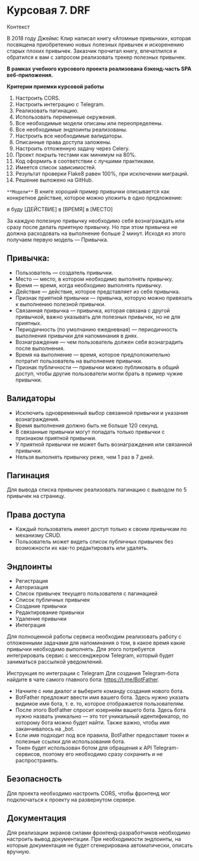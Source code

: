#   Курсовая 7. DRF
Контекст

В 2018 году Джеймс Клир написал книгу «Атомные привычки», которая посвящена приобретению новых полезных привычек и 
искоренению старых плохих привычек. Заказчик прочитал книгу, впечатлился и обратился к вам с запросом реализовать 
трекер полезных привычек.

**В рамках учебного курсового проекта реализована бэкенд-часть SPA веб-приложения.**

**Критерии приемки курсовой работы**
1. Настроить CORS.
2. Настроить интеграцию с Telegram.
3. Реализовать пагинацию.
4. Использовать переменные окружения.
5. Все необходимые модели описаны или переопределены.
6. Все необходимые эндпоинты реализованы.
7. Настроить все необходимые валидаторы.
8. Описанные права доступа заложены.
9. Настроить отложенную задачу через Celery.
10. Проект покрыть тестами как минимум на 80%.
11. Код оформить в соответствии с лучшими практиками.
12. Имеется список зависимостей.
13. Результат проверки Flake8 равен 100%, при исключении миграций.
14. Решение выложено на GitHub.


`**Модели**`
В книге хороший пример привычки описывается как конкретное действие, которое можно уложить в одно предложение:

я буду [ДЕЙСТВИЕ] в [ВРЕМЯ] в [МЕСТО]

За каждую полезную привычку необходимо себя вознаграждать или сразу после делать приятную привычку. Но при этом привычка не должна расходовать на выполнение больше 2 минут. Исходя из этого получаем первую модель — Привычка.

## Привычка:

* Пользователь — создатель привычки.
* Место — место, в котором необходимо выполнять привычку.
* Время — время, когда необходимо выполнять привычку.
* Действие — действие, которое представляет из себя привычка.
* Признак приятной привычки — привычка, которую можно привязать к выполнению полезной привычки.
* Связанная привычка — привычка, которая связана с другой привычкой, важно указывать для полезных привычек, но не для приятных.
* Периодичность (по умолчанию ежедневная) — периодичность выполнения привычки для напоминания в днях.
* Вознаграждение — чем пользователь должен себя вознаградить после выполнения.
* Время на выполнение — время, которое предположительно потратит пользователь на выполнение привычки.
* Признак публичности — привычки можно публиковать в общий доступ, чтобы другие пользователи могли брать в пример чужие привычки.


## Валидаторы

* Исключить одновременный выбор связанной привычки и указания вознаграждения.
* Время выполнения должно быть не больше 120 секунд.
* В связанные привычки могут попадать только привычки с признаком приятной привычки.
* У приятной привычки не может быть вознаграждения или связанной привычки.
* Нельзя выполнять привычку реже, чем 1 раз в 7 дней.

## Пагинация
Для вывода списка привычек реализовать пагинацию с выводом по 5 привычек на страницу.

## Права доступа
* Каждый пользователь имеет доступ только к своим привычкам по механизму CRUD.
* Пользователь может видеть список публичных привычек без возможности их как-то редактировать или удалять.

## Эндпоинты

* Регистрация
* Авторизация
* Список привычек текущего пользователя с пагинацией
* Список публичных привычек
* Создание привычки
* Редактирование привычки
* Удаление привычки
* Интеграция

Для полноценной работы сервиса необходим реализовать работу с отложенными задачами для напоминания о том, 
в какое время какие привычки необходимо выполнять.
Для этого потребуется интегрировать сервис с мессенджером Telegram, который будет заниматься рассылкой уведомлений.

Инструкция по интеграции с Telegram
Для создания Telegram-бота найдите в чате самого главного бота: https://t.me/BotFather.

* Начните с ним диалог и выберите команду создания нового бота.
* BotFather предложит ввести имя вашего бота. Здесь нужно указать видимое имя бота, т. е. то, которое отображается пользователям.
* После этого BotFather спросит юзернейм вашего бота. Здесь бота нужно назвать уникально — это тот уникальный идентификатор, по которому бота можно будет найти. Также важно, чтобы имя заканчивалось на _bot.
* Если имя подходит под все правила, BotFather предоставит токен и полезные ссылки для использования бота.
* Токен будет использован ботом для обращения к API Telegram-сервисов, поэтому его необходимо сразу сохранить и не распространять.

## Безопасность

Для проекта необходимо настроить CORS, чтобы фронтенд мог подключаться к проекту на развернутом сервере.

## Документация

Для реализации экранов силами фронтенд-разработчиков необходимо настроить вывод документации. При необходимости эндпоинты, на которые документация не будет сгенерирована автоматически, описать вручную.

